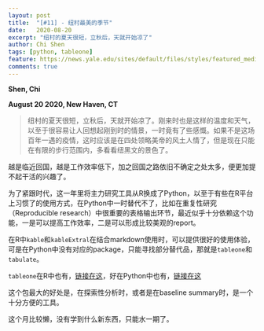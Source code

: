 ```yaml
---
layout: post
title:  "[#11] - 纽村最美的季节"
date:   2020-08-20
excerpt: "纽村的夏天很短，立秋后，天就开始凉了"
author: Chi Shen
tags: [python, tableone]
feature: https://news.yale.edu/sites/default/files/styles/featured_media/public/fallhigh2_phillipp.jpg?itok=ZKQugcOm&c=07307e7d6a991172b9f808eb83b18804
comments: true
---
```


**Shen, Chi**

**August 20 2020, New Haven, CT**  

> 纽村的夏天很短，立秋后，天就开始凉了。刚来时也是这样的温度和天气，以至于很容易让人回想起刚到时的情景，一时竟有了些感慨。如果不是这场百年一遇的疫情，这时应该是在四处领略美帝的风土人情了，但是现在只能在有限的步行范围内，多看看纽黑文的景色了。



越是临近回国，越是工作效率低下，加之回国之路依旧不确定之处太多，便更加提不起干活的兴趣了。

为了紧跟时代，这一年里将主力研究工具从R换成了Python，以至于有些在R平台上习惯了的使用方式，在Python中一时替代不了，比如在重复性研究（Reproducible research）中很重要的表格输出环节，最近似乎十分依赖这个功能，一是可以提高工作效率，二是可以形成比较美观的report。

在R中`kable`和`kableExtral`在结合markdown使用时，可以提供很好的使用体验，可是在Python中没有对应的package，只能寻找部分替代品，那就是`tableone`和`tabulate`。

`tableone`在R中也有，[链接在这](https://cran.r-project.org/web/packages/tableone/vignettes/introduction.html)，好在Python中也有，[链接在这](https://pypi.org/project/tableone/)

这个包最大的好处是，在探索性分析时，或者是在baseline summary时，是一个十分方便的工具。



这个月比较懒，没有学到什么新东西，只能水一期了。